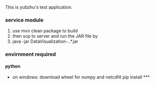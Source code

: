 This is yubzhu's test application.

### service module

1. use mvn clean package to build
2. then scp to server and run the JAR file by
3. java -jar DataVisualization-*.*.*.jar

### envirnment required
#### python
* on windows:
    download wheel for numpy and netcdf4
    pip install ***
